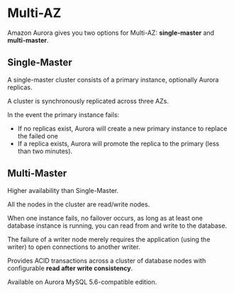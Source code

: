 # Multi-AZ

Amazon Aurora gives you two options for Multi-AZ: **single-master** and **multi-master**.

## Single-Master

A single-master cluster consists of a primary instance, optionally Aurora replicas.

A cluster is synchronously replicated across three AZs.

In the event the primary instance fails:
- If no replicas exist, Aurora will create a new primary instance to replace the failed one
- If a replica exists, Aurora will promote the replica to the primary (less than two minutes).


## Multi-Master

Higher availability than Single-Master.

All the nodes in the cluster are read/write nodes.

When one instance fails, no failover occurs, as long as at least one database instance is running, you can read from and write to the database.

The failure of a writer node merely requires the application (using the writer) to open connections to another writer.

Provides ACID transactions across a cluster of database nodes with configurable **read after write consistency**.

Available on Aurora MySQL 5.6-compatible edition.
